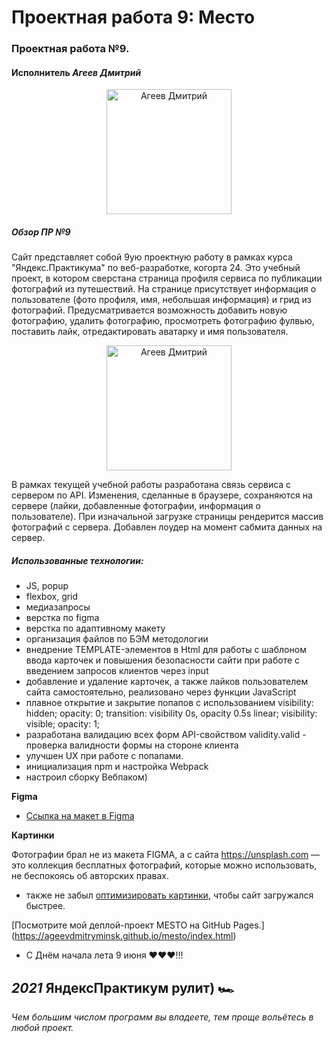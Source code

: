 # Проектная работа 9: Место

### Проектная работа №9.
#### Исполнитель                                  *Агеев Дмитрий* 

<p align="center"><img src="https://scontent.fmsq2-1.fna.fbcdn.net/v/t1.6435-9/127142444_1292068024474820_2603593254457549792_n.jpg?_nc_cat=102&ccb=1-3&_nc_sid=174925&_nc_ohc=Hd9b4qpeByUAX9YLldF&_nc_ht=scontent.fmsq2-1.fna&oh=3c2b650bdc32fe1af6868ea0840e276d&oe=60BF3499" width="200" alt="Агеев Дмитрий"></p>

##### Обзор ПР №9
Сайт представляет собой 9ую проектную работу в рамках курса "Яндекс.Практикума" по веб-разработке, когорта 24. Это учебный проект, в котором сверстана страница профиля сервиса по публикации фотографий из путешествий. На странице присутствует информация о пользователе (фото профиля, имя, небольшая информация) и грид из фотографий. Предусматривается возможность добавить новую фотографию, удалить фотографию, просмотреть фотографию фулвью, поставить лайк, отредактировать аватарку и имя пользователя.

<p align="center"><img src="https://cdn.dribbble.com/users/29051/screenshots/2347771/spinner.mov.gif" width="200" alt="Агеев Дмитрий"></p>

В рамках текущей учебной работы разработана связь сервиса c cервером по API. Изменения, сделанные в браузере, сохраняются на сервере (лайки, добавленные фотографии, информация о пользователе). При изначальной загрузке страницы рендерится массив фотографий с сервера. Добавлен лоудер на момент сабмита данных на сервер.

##### Использованные технологии:
* JS, popup
* flexbox, grid
* медиазапросы
* верстка по figma
* верстка по адаптивному макету
* организация файлов по БЭМ методологии
* внедрение TEMPLATE-элементов в Html для работы с шаблоном ввода карточек и повышения безопасности сайти при работе с введением запросов клиентов через input
* добавление и удаление карточек, а также лайков пользователем сайта самостоятельно, реализовано через функции JavaScript
* плавное открытие и закрытие попапов с использованием visibility: hidden;   opacity: 0;  transition: visibility 0s, opacity 0.5s linear; visibility: visible; opacity: 1;
* разработана валидацию всех форм API-свойством validity.valid - проверка валидности формы на стороне клиента
* улучшен UX при работе с попапами.
* инициализация npm и настройка Webpack
* настроил сборку Вебпаком)


**Figma**

* [Ссылка на макет в Figma](https://www.figma.com/file/2cn9N9jSkmxD84oJik7xL7/JavaScript.-Sprint-4?node-id=28212%3A269)

**Картинки**

Фотографии брал не из макета FIGMA, а с сайта https://unsplash.com — это коллекция бесплатных фотографий,
которые можно использовать, не беспокоясь об авторских правах.
+ также не забыл [оптимизировать картинки](https://tinypng.com/), чтобы сайт загружался быстрее.

[Посмотрите мой деплой-проект MESTO на GitHub Pages.]
(https://ageevdmitryminsk.github.io/mesto/index.html)

<!-- (https://ageevdmitryminsk.github.io/mesto/src/index.html)

https://ageevdmitryminsk.github.io/mesto/src/index.html
 -->
* C Днём начала лета 9 июня ♥♥♥!!!

##                  *2021*                     ЯндексПрактикум рулит) 🏎

*Чем большим числом программ вы владеете, тем проще вольётесь в любой проект.*
